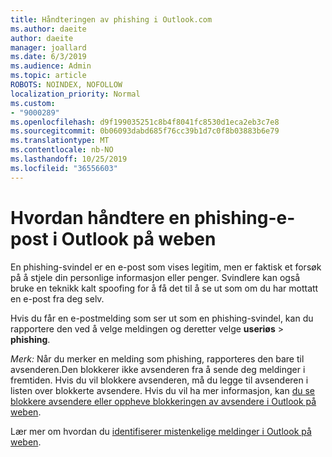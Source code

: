 ```yaml
---
title: Håndteringen av phishing i Outlook.com
ms.author: daeite
author: daeite
manager: joallard
ms.date: 6/3/2019
ms.audience: Admin
ms.topic: article
ROBOTS: NOINDEX, NOFOLLOW
localization_priority: Normal
ms.custom:
- "9000289"
ms.openlocfilehash: d9f199035251c8b4f8041fc8530d1eca2eb3c7e8
ms.sourcegitcommit: 0b06093dabd685f76cc39b1d7c0f8b03883b6e79
ms.translationtype: MT
ms.contentlocale: nb-NO
ms.lasthandoff: 10/25/2019
ms.locfileid: "36556603"
---
```

# <a name="how-to-deal-with-a-phishing-email-in-outlook-on-the-web"></a>Hvordan håndtere en phishing-e-post i Outlook på weben

En phishing-svindel er en e-post som vises legitim, men er faktisk et forsøk på å stjele din personlige informasjon eller penger. Svindlere kan også bruke en teknikk kalt spoofing for å få det til å se ut som om du har mottatt en e-post fra deg selv.

Hvis du får en e-postmelding som ser ut som en phishing-svindel, kan du rapportere den ved å velge meldingen og deretter velge **useriøs** > **phishing**.

*Merk:* Når du merker en melding som phishing, rapporteres den bare til avsenderen.Den blokkerer ikke avsenderen fra å sende deg meldinger i fremtiden. Hvis du vil blokkere avsenderen, må du legge til avsenderen i listen over blokkerte avsendere. Hvis du vil ha mer informasjon, kan [du se blokkere avsendere eller oppheve blokkeringen av avsendere i Outlook på weben](https://support.office.com/article/9bf812d4-6995-4d19-901a-76d6e26939b0).

Lær mer om hvordan du [identifiserer mistenkelige meldinger i Outlook på weben](https://support.office.com/article/3d44102b-6ce3-4f7c-a359-b623bec82206).